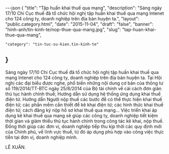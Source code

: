 ---json
{
    "title": "Tập huấn khai thuế qua mạng",
    "description": "Sáng ngày 17/10 Chi Cục thuế đã tổ chức hội nghị tập huấn khai thuế qua mạng Intenet cho 124 công ty, doanh nghiệp trên địa bàn huyện ta.",
    "layout": "public.category.html",
    "date": "2015-11-04",
    "draft": "false",
    "banner": "hinh-anh/tin-kinh-te/nop-thue-qua-mang.jpg",
    "slug": "tap-huan-khai-thue-qua-mang",
   
    "category": "tin-tuc-su-kien.tin-kinh-te"
}
---
Sáng ngày 17/10 Chi Cục thuế đã tổ chức hội nghị tập huấn khai thuế qua mạng Intenet cho 124 công ty, doanh nghiệp trên địa bàn huyện ta.
Tại Hội nghị các đại biểu được nghe, phổ biến những nội dung cơ bản của thông tư số 119/2014/TT-BTC ngày 25/8/2014 của Bộ tài chính về cải cách đơn giản thủ tục hành chính thuế; Hướng dẫn sử dụng hệ thống ứng dụng khai thuế điện tử. Hướng dẫn Người nộp thuế các bước để có thể thực hiện khai thuế điện tử; các phần mềm cần thiết để kê khai điện tử; các hình thức khai thuế điện tử; cách đăng ký nộp hồ sơ khai thuế qua mạng…
Việc triển khai áp dụng kê khai thuế qua mạng sẽ giúp các công ty, doanh nghiệp tiết kiệm thời gian và giảm thiểu thủ tục hành chính trong công tác kê khai, nộp thuế. Đồng thời giúp các đơn vị, doanh nghiệp tiếp thu kịp thời các quy định mới của Chính phủ, về lĩnh vực thuế, từ đó áp dụng phù hợp vào công việc thực tiễn tại đơn vị, doanh nghiệp mình.

LÊ XUÂN.